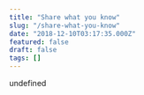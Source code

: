 ```yaml
---
title: "Share what you know"
slug: "/share-what-you-know"
date: "2018-12-10T03:17:35.000Z"
featured: false
draft: false
tags: []
---
```


undefined
